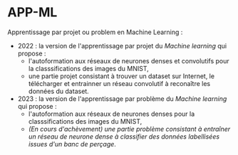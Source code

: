 # APP-ML
Apprentissage par projet ou problem en Machine Learning :
- 2022 : la version de l'apprentissage par projet du *Machine learning* qui propose :
  - l'autoformation aux réseaux de neurones denses et convolutifs pour la classsifications des images du MNIST,
  - une partie projet consistant à trouver un dataset sur Internet, le télécharger et entrainner un réseau convolutif à reconaître les données du dataset.
- 2023 : la version de l'apprentissage par problème du *Machine learning* qui propose :
  - l'autoformation aux réseaux de neurones denses pour la classsifications des images du MNIST,
  - *(En cours d'achèvement) une partie problème consistant à entraîner un réseau de neurone dense à classifier des données labellisées issues d'un banc de perçage*.
